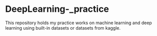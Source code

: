 # DeepLearning-_practice

This repository holds my practice works on machine learning and deep learning using built-in datasets or datasets from kaggle.
